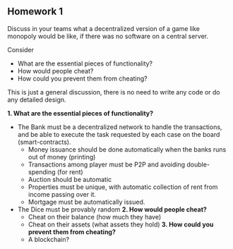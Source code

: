 ## Homework 1

Discuss in your teams what a decentralized version of a game like monopoly would be like, if there was no software on a central server.

Consider
- What are the essential pieces of functionality?
- How would people cheat?
- How could you prevent them from cheating?

This is just a general discussion, there is no need to write any code or do any detailed design.

 **1. What are the essential pieces of functionality?**
  - The Bank must be a decentralized network to handle the transactions, and be able to execute the task requested by each case on the board (smart-contracts). 
    - Money issuance should be done automatically when the banks runs out of money (printing)
    - Transactions among player must be P2P and avoiding double-spending (for rent) 
    - Auction should be automatic
    - Properties must be unique, with automatic collection of rent from income passing over it.
    - Mortgage must be automatically issued. 
  - The Dice must be provably random
 **2. How would people cheat?**
    - Cheat on their balance (how much they have)
    - Cheat on their assets (what assets they hold)
 **3. How could you prevent them from cheating?**
    - A blockchain?
